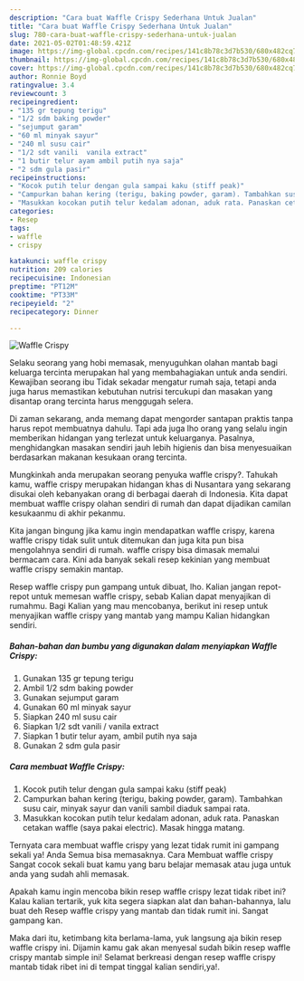 ```yaml
---
description: "Cara buat Waffle Crispy Sederhana Untuk Jualan"
title: "Cara buat Waffle Crispy Sederhana Untuk Jualan"
slug: 780-cara-buat-waffle-crispy-sederhana-untuk-jualan
date: 2021-05-02T01:48:59.421Z
image: https://img-global.cpcdn.com/recipes/141c8b78c3d7b530/680x482cq70/waffle-crispy-foto-resep-utama.jpg
thumbnail: https://img-global.cpcdn.com/recipes/141c8b78c3d7b530/680x482cq70/waffle-crispy-foto-resep-utama.jpg
cover: https://img-global.cpcdn.com/recipes/141c8b78c3d7b530/680x482cq70/waffle-crispy-foto-resep-utama.jpg
author: Ronnie Boyd
ratingvalue: 3.4
reviewcount: 3
recipeingredient:
- "135 gr tepung terigu"
- "1/2 sdm baking powder"
- "sejumput garam"
- "60 ml minyak sayur"
- "240 ml susu cair"
- "1/2 sdt vanili  vanila extract"
- "1 butir telur ayam ambil putih nya saja"
- "2 sdm gula pasir"
recipeinstructions:
- "Kocok putih telur dengan gula sampai kaku (stiff peak)"
- "Campurkan bahan kering (terigu, baking powder, garam). Tambahkan susu cair, minyak sayur dan vanili sambil diaduk sampai rata."
- "Masukkan kocokan putih telur kedalam adonan, aduk rata. Panaskan cetakan waffle (saya pakai electric). Masak hingga matang."
categories:
- Resep
tags:
- waffle
- crispy

katakunci: waffle crispy 
nutrition: 209 calories
recipecuisine: Indonesian
preptime: "PT12M"
cooktime: "PT33M"
recipeyield: "2"
recipecategory: Dinner

---
```



![Waffle Crispy](https://img-global.cpcdn.com/recipes/141c8b78c3d7b530/680x482cq70/waffle-crispy-foto-resep-utama.jpg)

Selaku seorang yang hobi memasak, menyuguhkan olahan mantab bagi keluarga tercinta merupakan hal yang membahagiakan untuk anda sendiri. Kewajiban seorang ibu Tidak sekadar mengatur rumah saja, tetapi anda juga harus memastikan kebutuhan nutrisi tercukupi dan masakan yang disantap orang tercinta harus menggugah selera.

Di zaman  sekarang, anda memang dapat mengorder santapan praktis tanpa harus repot membuatnya dahulu. Tapi ada juga lho orang yang selalu ingin memberikan hidangan yang terlezat untuk keluarganya. Pasalnya, menghidangkan masakan sendiri jauh lebih higienis dan bisa menyesuaikan berdasarkan makanan kesukaan orang tercinta. 



Mungkinkah anda merupakan seorang penyuka waffle crispy?. Tahukah kamu, waffle crispy merupakan hidangan khas di Nusantara yang sekarang disukai oleh kebanyakan orang di berbagai daerah di Indonesia. Kita dapat membuat waffle crispy olahan sendiri di rumah dan dapat dijadikan camilan kesukaanmu di akhir pekanmu.

Kita jangan bingung jika kamu ingin mendapatkan waffle crispy, karena waffle crispy tidak sulit untuk ditemukan dan juga kita pun bisa mengolahnya sendiri di rumah. waffle crispy bisa dimasak memalui bermacam cara. Kini ada banyak sekali resep kekinian yang membuat waffle crispy semakin mantap.

Resep waffle crispy pun gampang untuk dibuat, lho. Kalian jangan repot-repot untuk memesan waffle crispy, sebab Kalian dapat menyajikan di rumahmu. Bagi Kalian yang mau mencobanya, berikut ini resep untuk menyajikan waffle crispy yang mantab yang mampu Kalian hidangkan sendiri.

<!--inarticleads1-->

##### Bahan-bahan dan bumbu yang digunakan dalam menyiapkan Waffle Crispy:

1. Gunakan 135 gr tepung terigu
1. Ambil 1/2 sdm baking powder
1. Gunakan sejumput garam
1. Gunakan 60 ml minyak sayur
1. Siapkan 240 ml susu cair
1. Siapkan 1/2 sdt vanili / vanila extract
1. Siapkan 1 butir telur ayam, ambil putih nya saja
1. Gunakan 2 sdm gula pasir




<!--inarticleads2-->

##### Cara membuat Waffle Crispy:

1. Kocok putih telur dengan gula sampai kaku (stiff peak)
1. Campurkan bahan kering (terigu, baking powder, garam). Tambahkan susu cair, minyak sayur dan vanili sambil diaduk sampai rata.
1. Masukkan kocokan putih telur kedalam adonan, aduk rata. Panaskan cetakan waffle (saya pakai electric). Masak hingga matang.




Ternyata cara membuat waffle crispy yang lezat tidak rumit ini gampang sekali ya! Anda Semua bisa memasaknya. Cara Membuat waffle crispy Sangat cocok sekali buat kamu yang baru belajar memasak atau juga untuk anda yang sudah ahli memasak.

Apakah kamu ingin mencoba bikin resep waffle crispy lezat tidak ribet ini? Kalau kalian tertarik, yuk kita segera siapkan alat dan bahan-bahannya, lalu buat deh Resep waffle crispy yang mantab dan tidak rumit ini. Sangat gampang kan. 

Maka dari itu, ketimbang kita berlama-lama, yuk langsung aja bikin resep waffle crispy ini. Dijamin kamu gak akan menyesal sudah bikin resep waffle crispy mantab simple ini! Selamat berkreasi dengan resep waffle crispy mantab tidak ribet ini di tempat tinggal kalian sendiri,ya!.

